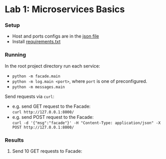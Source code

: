 # Lab 1: Microservices Basics


### Setup

- Host and ports configs are in the [json file](services_config.json)
- Install [requirements.txt](requirements.txt)


### Running

In the root project directory run each service:
- `python -m facade.main`
- `python -m log.main <port>`, where `port` is one of preconfigured.
- `python -m messages.main`

Send requests via `curl`:
- e.g. send GET request to the Facade:  
    `curl http://127.0.0.1:8000/`
- e.g. send POST request to the Facade:  
    `curl -d '{"msg":"facade"}' -H "Content-Type: application/json" -X POST http://127.0.0.1:8000/`


### Results

1. Send 10 GET requests to Facade:
